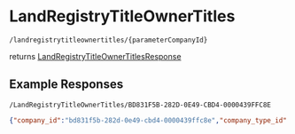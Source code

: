# LandRegistryTitleOwnerTitles

```
/landregistrytitleownertitles/{parameterCompanyId}
```
returns [LandRegistryTitleOwnerTitlesResponse](LandRegistryTitleOwnerTitlesResponse.md)
## Example Responses
```
/LandRegistryTitleOwnerTitles/BD831F5B-282D-0E49-CBD4-0000439FFC8E
```
```json
{"company_id":"bd831f5b-282d-0e49-cbd4-0000439ffc8e","company_type_id":"2e93f429-48d1-1e83-2741-a9e7c89affe0","name":"HENRY ADAMS (HORSHAM) LLP","company_type":"Limited Liability Partnership","registration_no":"OC339620","country":"UK","companies":[{"title_number":"WSX341404","property_address":"6 Carfax, Horsham (RH12 1DW)","tenure":"Leasehold"},{"title_number":"WSX377991","property_address":"1 Park Parade, South Road, Haywards Heath (RH16 4LX)","tenure":"Leasehold"}]}
```
